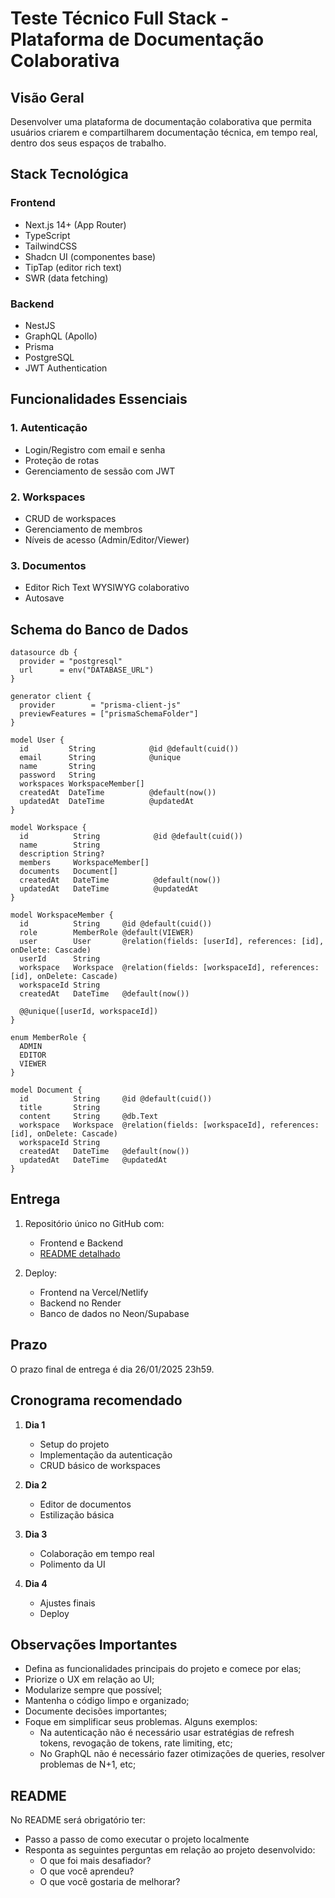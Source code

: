# Teste Técnico Full Stack - Plataforma de Documentação Colaborativa

## Visão Geral

Desenvolver uma plataforma de documentação colaborativa que permita usuários criarem e compartilharem documentação técnica, em tempo real, dentro dos seus espaços de trabalho.

## Stack Tecnológica

### Frontend

- Next.js 14+ (App Router)
- TypeScript
- TailwindCSS
- Shadcn UI (componentes base)
- TipTap (editor rich text)
- SWR (data fetching)

### Backend

- NestJS
- GraphQL (Apollo)
- Prisma
- PostgreSQL
- JWT Authentication

## Funcionalidades Essenciais

### 1. Autenticação

- Login/Registro com email e senha
- Proteção de rotas
- Gerenciamento de sessão com JWT

### 2. Workspaces

- CRUD de workspaces
- Gerenciamento de membros
- Níveis de acesso (Admin/Editor/Viewer)

### 3. Documentos

- Editor Rich Text WYSIWYG colaborativo
- Autosave

## Schema do Banco de Dados

```prisma
datasource db {
  provider = "postgresql"
  url      = env("DATABASE_URL")
}

generator client {
  provider        = "prisma-client-js"
  previewFeatures = ["prismaSchemaFolder"]
}

model User {
  id         String            @id @default(cuid())
  email      String            @unique
  name       String
  password   String
  workspaces WorkspaceMember[]
  createdAt  DateTime          @default(now())
  updatedAt  DateTime          @updatedAt
}

model Workspace {
  id          String            @id @default(cuid())
  name        String
  description String?
  members     WorkspaceMember[]
  documents   Document[]
  createdAt   DateTime          @default(now())
  updatedAt   DateTime          @updatedAt
}

model WorkspaceMember {
  id          String     @id @default(cuid())
  role        MemberRole @default(VIEWER)
  user        User       @relation(fields: [userId], references: [id], onDelete: Cascade)
  userId      String
  workspace   Workspace  @relation(fields: [workspaceId], references: [id], onDelete: Cascade)
  workspaceId String
  createdAt   DateTime   @default(now())

  @@unique([userId, workspaceId])
}

enum MemberRole {
  ADMIN
  EDITOR
  VIEWER
}

model Document {
  id          String     @id @default(cuid())
  title       String
  content     String     @db.Text
  workspace   Workspace  @relation(fields: [workspaceId], references: [id], onDelete: Cascade)
  workspaceId String
  createdAt   DateTime   @default(now())
  updatedAt   DateTime   @updatedAt
}
```

## Entrega

1. Repositório único no GitHub com:

   - Frontend e Backend
   - [README detalhado](#readme)

2. Deploy:
   - Frontend na Vercel/Netlify
   - Backend no Render
   - Banco de dados no Neon/Supabase

## Prazo

O prazo final de entrega é dia 26/01/2025 23h59.

## Cronograma recomendado

1. **Dia 1**

   - Setup do projeto
   - Implementação da autenticação
   - CRUD básico de workspaces

2. **Dia 2**

   - Editor de documentos
   - Estilização básica

3. **Dia 3**

   - Colaboração em tempo real
   - Polimento da UI

4. **Dia 4**

   - Ajustes finais
   - Deploy

## Observações Importantes

- Defina as funcionalidades principais do projeto e comece por elas;
- Priorize o UX em relação ao UI;
- Modularize sempre que possível;
- Mantenha o código limpo e organizado;
- Documente decisões importantes;
- Foque em simplificar seus problemas. Alguns exemplos:
  - Na autenticação não é necessário usar estratégias de refresh tokens, revogação de tokens, rate limiting, etc;
  - No GraphQL não é necessário fazer otimizações de queries, resolver problemas de N+1, etc;

## README

No README será obrigatório ter:

- Passo a passo de como executar o projeto localmente
- Responta as seguintes perguntas em relação ao projeto desenvolvido:
  - O que foi mais desafiador?
  - O que você aprendeu?
  - O que você gostaria de melhorar?
